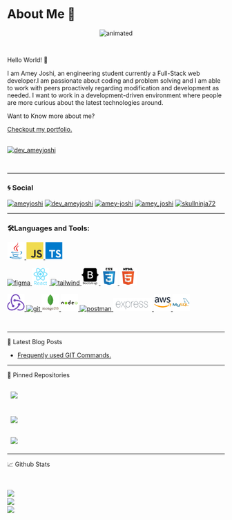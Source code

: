 # About Me 🚀
<p align="center"><img alt = "animated" src="https://github.com/dev-ameyjoshi/dev-ameyjoshi/blob/main/coding.gif" width="550" height="350"/></p>
<br>

<p> Hello World! 👋</p>
<p> I am Amey Joshi, an engineering student currently a Full-Stack web developer.I am passionate about coding and problem solving and I am able to work with peers proactively regarding modification and development as needed. I want to work in a development-driven environment where people are more curious about the latest technologies around.</p>
<p> Want to Know more about me?</p><a href = "https://ameyjoshi2u.netlify.app/">Checkout my portfolio.</a><br/>

<br>
<p align="left"> <a href="https://twitter.com/AmeyRJoshi" target="blank"><img src="https://img.shields.io/twitter/follow/dev_ameyjoshi?logo=twitter&style=for-the-badge" alt="dev_ameyjoshi" /></a> </p>
<br>
<hr>
<h3 align="left">🌀 Social </h3>
<a href="https://dev.to/ameyjoshi" target="blank"><img align="center" src="https://raw.githubusercontent.com/rahuldkjain/github-profile-readme-generator/master/src/images/icons/Social/devto.svg" alt="ameyjoshi" height="30" width="40" /></a>
<a href="https://twitter.com/AmeyRJoshi" target="blank"><img align="center" src="https://raw.githubusercontent.com/rahuldkjain/github-profile-readme-generator/master/src/images/icons/Social/twitter.svg" alt="dev_ameyjoshi" height="30" width="40" /></a>
<a href="https://www.linkedin.com/in/amey-joshi-a72bb6136/" target="blank"><img align="center" src="https://raw.githubusercontent.com/rahuldkjain/github-profile-readme-generator/master/src/images/icons/Social/linked-in-alt.svg" alt="amey-joshi" height="30" width="40" /></a>
<a href="https://codeforces.com/profile/amey_joshi" target="blank"><img align="center" src="https://raw.githubusercontent.com/rahuldkjain/github-profile-readme-generator/master/src/images/icons/Social/codeforces.svg" alt="amey_joshi" height="30" width="40" /></a>
<a href="https://www.leetcode.com/skullninja72" target="blank"><img align="center" src="https://raw.githubusercontent.com/rahuldkjain/github-profile-readme-generator/master/src/images/icons/Social/leet-code.svg" alt="skullninja72" height="30" width="40" /></a>
<br>
<hr>
<h3 align="left">🛠️Languages and Tools:</h3>
<p align="left">
<a href="https://www.java.com" target="_blank" rel="noreferrer"> <img src="https://raw.githubusercontent.com/devicons/devicon/master/icons/java/java-original.svg" alt="java" width="40" height="40"/> </a> 
<a href="https://developer.mozilla.org/en-US/docs/Web/JavaScript" target="_blank"> <img src="https://raw.githubusercontent.com/devicons/devicon/master/icons/javascript/javascript-original.svg" alt="javascript" width="40" height="40"/> </a> 
<a href="https://www.typescriptlang.org/" target="_blank"> <img src="https://raw.githubusercontent.com/devicons/devicon/master/icons/typescript/typescript-original.svg" alt="typescript" width="40" height="40"/> </a>
<br>
<br>
<a href="https://www.figma.com/" target="_blank" rel="noreferrer"> <img src="https://www.vectorlogo.zone/logos/figma/figma-icon.svg" alt="figma" width="40" height="40"/> </a> 
<a href="https://reactjs.org/" target="_blank"> <img src="https://raw.githubusercontent.com/devicons/devicon/master/icons/react/react-original-wordmark.svg" alt="react" width="40" height="40"/> </a>
<a href="https://tailwindcss.com/" target="_blank"> <img src="https://www.vectorlogo.zone/logos/tailwindcss/tailwindcss-icon.svg" alt="tailwind" width="40" height="40"/> </a> 
<a href="https://getbootstrap.com" target="_blank" rel="noreferrer"> <img src="https://raw.githubusercontent.com/devicons/devicon/master/icons/bootstrap/bootstrap-plain-wordmark.svg" alt="bootstrap" width="40" height="40"/> </a>
<a href="https://www.w3schools.com/css/" target="_blank"> <img src="https://raw.githubusercontent.com/devicons/devicon/master/icons/css3/css3-original-wordmark.svg" alt="css3" width="40" height="40"/> </a>
<a href="https://www.w3.org/html/" target="_blank"> <img src="https://raw.githubusercontent.com/devicons/devicon/master/icons/html5/html5-original-wordmark.svg" alt="html5" width="40" height="40"/> </a>
<br>
<br>
<a href="https://redux.js.org" target="_blank" rel="noreferrer"> <img src="https://raw.githubusercontent.com/devicons/devicon/master/icons/redux/redux-original.svg" alt="redux" width="40" height="40"/> </a>
<a href="https://git-scm.com/" target="_blank"> <img src="https://www.vectorlogo.zone/logos/git-scm/git-scm-icon.svg" alt="git" width="40" height="40"/> </a> 
 <a href="https://www.mongodb.com/" target="_blank" rel="noreferrer"> <img src="https://raw.githubusercontent.com/devicons/devicon/master/icons/mongodb/mongodb-original-wordmark.svg" alt="mongodb" width="40" height="40"/> </a>
<a href="https://nodejs.org" target="_blank"> <img src="https://raw.githubusercontent.com/devicons/devicon/master/icons/nodejs/nodejs-original-wordmark.svg" alt="nodejs" width="40" height="40"/> </a> 
 <a href="https://postman.com" target="_blank"> <img src="https://www.vectorlogo.zone/logos/getpostman/getpostman-icon.svg" alt="postman" width="40" height="40"/> </a>
 <a href="https://expressjs.com" target="_blank" rel="noreferrer"> <img src="https://github.com/standard/standard/blob/master/docs/logos/express.png" width="90" height="30"/> </a>
 <a href="https://aws.amazon.com" target="_blank" rel="noreferrer"> <img src="https://raw.githubusercontent.com/devicons/devicon/master/icons/amazonwebservices/amazonwebservices-original-wordmark.svg" alt="aws" width="40" height="40"/> </a>
 <a href="https://www.mysql.com/" target="_blank" rel="noreferrer"> <img src="https://raw.githubusercontent.com/devicons/devicon/master/icons/mysql/mysql-original-wordmark.svg" alt="mysql" width="40" height="40"/> </a>

 
</p>
<br>




<hr>

📩 Latest Blog Posts 
 
<!-- BLOG-POST-LIST:START -->
- [Frequently used GIT Commands.](https://dev.to/ameyjoshi/frequently-used-git-commands-5c83)
<!-- BLOG-POST-LIST:END -->





<hr>

📌 Pinned Repositories <br>

<a href="https://github.com/dev-ameyjoshi/Budget-App">
  <img align="center" style="margin:1rem 0.5rem" src="https://github-readme-stats-sigma-five.vercel.app/api/pin/?username=dev-ameyjoshi&show_icons=true&theme=react&repo=Budget-App&title_color=ffffff&text_color=c9cacc&icon_color=4AB197&bg_color=1A2B34" />
</a>
<br>
<br>

<a href="https://github.com/dev-ameyjoshi/Registration-Form-website">
  <img align="center" style="margin:0.5rem" src="https://github-readme-stats-sigma-five.vercel.app/api/pin/?username=dev-ameyjoshi&show_icons=true&theme=react&repo=Registration-Form-website&text_color=c9cacc&icon_color=4AB197&bg_color=1A2B34" />
</a>
<br>
<br>
<a href="https://github.com/dev-ameyjoshi/cash-register-program">
  <img align="center" style="margin:0.5rem" src="https://github-readme-stats-sigma-five.vercel.app/api/pin/?username=dev-ameyjoshi&show_icons=true&theme=react&repo=cash-register-program&title_color=ffffff&text_color=c9cacc&icon_color=4AB197&bg_color=1A2B34" />
</a>
<hr>

📈 Github Stats


<br>

![](https://github-readme-stats.vercel.app/api?username=dev-ameyjoshi&theme=react&hide_border=false&include_all_commits=true&count_private=true)<br/>
![](https://github-readme-streak-stats.herokuapp.com/?user=dev-ameyjoshi&theme=react&hide_border=false)<br/>
![](https://github-readme-stats.vercel.app/api/top-langs/?username=dev-ameyjoshi&theme=react&hide_border=false&include_all_commits=true&count_private=true&layout=compact)






 
